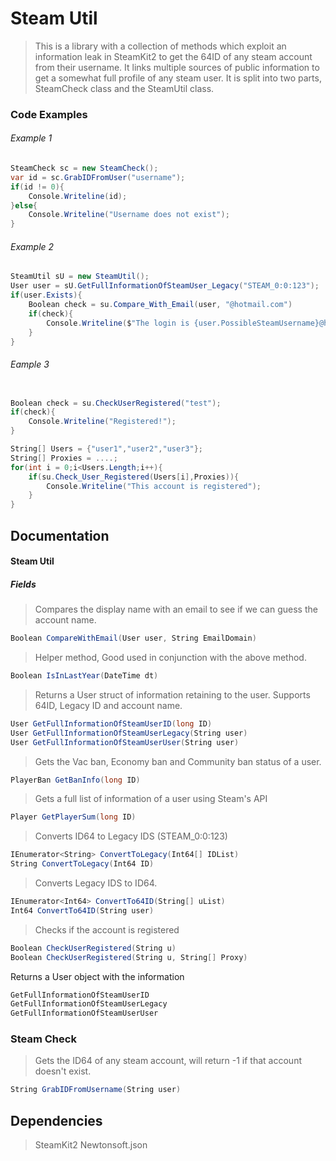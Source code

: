 # Steam Util

> This is a library with a collection of methods which exploit an information leak in SteamKit2 to get the 64ID of any steam account from their username. 
> It links multiple sources of public information to get a somewhat full profile of any steam user. 
> It is split into two parts, SteamCheck class and the SteamUtil class.

### Code Examples
###### Example 1 
```c#
SteamCheck sc = new SteamCheck();
var id = sc.GrabIDFromUser("username");
if(id != 0){
	Console.Writeline(id);
}else{
	Console.Writeline("Username does not exist");
}
```
###### Example 2
```c#
SteamUtil sU = new SteamUtil();
User user = sU.GetFullInformationOfSteamUser_Legacy("STEAM_0:0:123");
if(user.Exists){
	Boolean check = su.Compare_With_Email(user, "@hotmail.com")
	if(check){
		Console.Writeline($"The login is {user.PossibleSteamUsername}@hotmail.com");
	}
}
```
###### Eample 3
```c#

Boolean check = su.CheckUserRegistered("test");
if(check){
	Console.Writeline("Registered!");
}

String[] Users = {"user1","user2","user3"};
String[] Proxies = ....;
for(int i = 0;i<Users.Length;i++){
	if(su.Check_User_Registered(Users[i],Proxies)){
		Console.Writeline("This account is registered");
	}
}

```
## Documentation

#### Steam Util

##### Fields

> Compares the display name with an email to see if we can guess the account name.

```c#
Boolean CompareWithEmail(User user, String EmailDomain)
```

> Helper method, Good used in conjunction with the above method.

```c#
Boolean IsInLastYear(DateTime dt)
```

> Returns a User struct of information retaining to the user. Supports 64ID, Legacy ID and account name.
```c#
User GetFullInformationOfSteamUserID(long ID)
User GetFullInformationOfSteamUserLegacy(String user)
User GetFullInformationOfSteamUserUser(String user)
```
> Gets the Vac ban, Economy ban and Community ban status of a user.

```c#
PlayerBan GetBanInfo(long ID)
```

> Gets a full list of information of a user using Steam's API

```c#
Player GetPlayerSum(long ID)
```

> Converts ID64 to Legacy IDS (STEAM_0:0:123)

```c#
IEnumerator<String> ConvertToLegacy(Int64[] IDList)
String ConvertToLegacy(Int64 ID)
```

> Converts Legacy IDS to ID64.

```c#
IEnumerator<Int64> ConvertTo64ID(String[] uList)
Int64 ConvertTo64ID(String user)
```

> Checks if the account is registered

```c#
Boolean CheckUserRegistered(String u)
Boolean CheckUserRegistered(String u, String[] Proxy)
```

Returns a User object with the information
```c#
GetFullInformationOfSteamUserID
GetFullInformationOfSteamUserLegacy
GetFullInformationOfSteamUserUser
```
### Steam Check

> Gets the ID64 of any steam account, will return -1 if that account doesn't exist.

```c#
String GrabIDFromUsername(String user)
```


## Dependencies

> SteamKit2
> Newtonsoft.json
